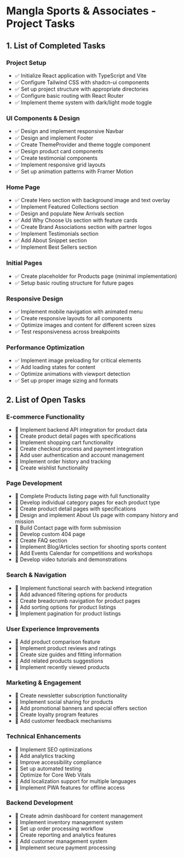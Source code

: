 # Mangla Sports & Associates - Project Tasks

## 1. List of Completed Tasks

### Project Setup
- ✅ Initialize React application with TypeScript and Vite
- ✅ Configure Tailwind CSS with shadcn-ui components
- ✅ Set up project structure with appropriate directories
- ✅ Configure basic routing with React Router
- ✅ Implement theme system with dark/light mode toggle

### UI Components & Design
- ✅ Design and implement responsive Navbar
- ✅ Design and implement Footer
- ✅ Create ThemeProvider and theme toggle component
- ✅ Design product card components
- ✅ Create testimonial components
- ✅ Implement responsive grid layouts
- ✅ Set up animation patterns with Framer Motion

### Home Page
- ✅ Create Hero section with background image and text overlay
- ✅ Implement Featured Collections section
- ✅ Design and populate New Arrivals section
- ✅ Add Why Choose Us section with feature cards
- ✅ Create Brand Associations section with partner logos
- ✅ Implement Testimonials section
- ✅ Add About Snippet section
- ✅ Implement Best Sellers section

### Initial Pages
- ✅ Create placeholder for Products page (minimal implementation)
- ✅ Setup basic routing structure for future pages

### Responsive Design
- ✅ Implement mobile navigation with animated menu
- ✅ Create responsive layouts for all components
- ✅ Optimize images and content for different screen sizes
- ✅ Test responsiveness across breakpoints

### Performance Optimization
- ✅ Implement image preloading for critical elements
- ✅ Add loading states for content
- ✅ Optimize animations with viewport detection
- ✅ Set up proper image sizing and formats

## 2. List of Open Tasks

### E-commerce Functionality
- 📌 Implement backend API integration for product data
- 📌 Create product detail pages with specifications
- 📌 Implement shopping cart functionality
- 📌 Create checkout process and payment integration
- 📌 Add user authentication and account management
- 📌 Implement order history and tracking
- 📌 Create wishlist functionality

### Page Development
- 📌 Complete Products listing page with full functionality
- 📌 Develop individual category pages for each product type
- 📌 Create product detail pages with specifications
- 📌 Design and implement About Us page with company history and mission
- 📌 Build Contact page with form submission
- 📌 Develop custom 404 page
- 📌 Create FAQ section
- 📌 Implement Blog/Articles section for shooting sports content
- 📌 Add Events Calendar for competitions and workshops
- 📌 Develop video tutorials and demonstrations

### Search & Navigation
- 📌 Implement functional search with backend integration
- 📌 Add advanced filtering options for products
- 📌 Create breadcrumb navigation for product pages
- 📌 Add sorting options for product listings
- 📌 Implement pagination for product listings

### User Experience Improvements
- 📌 Add product comparison feature
- 📌 Implement product reviews and ratings
- 📌 Create size guides and fitting information
- 📌 Add related products suggestions
- 📌 Implement recently viewed products

### Marketing & Engagement
- 📌 Create newsletter subscription functionality
- 📌 Implement social sharing for products
- 📌 Add promotional banners and special offers section
- 📌 Create loyalty program features
- 📌 Add customer feedback mechanisms

### Technical Enhancements
- 📌 Implement SEO optimizations
- 📌 Add analytics tracking
- 📌 Improve accessibility compliance
- 📌 Set up automated testing
- 📌 Optimize for Core Web Vitals
- 📌 Add localization support for multiple languages
- 📌 Implement PWA features for offline access

### Backend Development
- 📌 Create admin dashboard for content management
- 📌 Implement inventory management system
- 📌 Set up order processing workflow
- 📌 Create reporting and analytics features
- 📌 Add customer management system
- 📌 Implement secure payment processing
